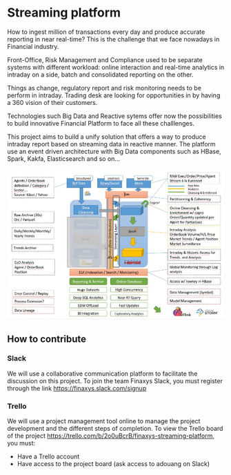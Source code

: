 # Streaming platform

How to ingest million of transactions every day and produce accurate reporting in near real-time? This is the challenge that we face nowadays in Financial industry. 

Front-Office, Risk Management and Compliance used to be separate systems with different workload: online interaction and real-time analytics in intraday on a side, batch and consolidated reporting on the other.

Things as change, regulatory report and risk monitoring needs to be perform in intraday. Trading desk are looking for opportunities in by having a 360 vision of their customers.

Technologies such Big Data and Reactive sytems offer now the possibilities to build innovative Financial Platform to face all these challlenges.

This project aims to build a unify solution that offers a way to produce intraday report based on streaming data in reactive manner. The platform use an event driven architecture with Big Data components such as HBase, Spark, Kakfa, Elasticsearch and so on...

![streaming-platform-architecture.jpg](images/streaming-platform-architecture.jpg)

## How to contribute

### Slack 
We will use a collaborative communication platform to facilitate the discussion on this project. 
To join the team Finaxys Slack, you must register through the link https://finaxys.slack.com/signup

### Trello
We will use a project management tool online to manage the project development and the different steps of completion.
To view the Trello board of the project https://trello.com/b/2o0uBcrB/finaxys-streaming-platform, you must:
* Have a Trello account
* Have access to the project board (ask access to adouang on Slack)
